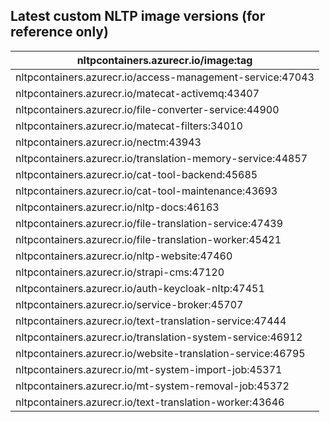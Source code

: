 ## Latest custom NLTP image versions (for reference only)

| **nltpcontainers.azurecr.io/image:tag** |
|-|
| nltpcontainers.azurecr.io/access-management-service:47043 |
| nltpcontainers.azurecr.io/matecat-activemq:43407 |
| nltpcontainers.azurecr.io/file-converter-service:44900 |
| nltpcontainers.azurecr.io/matecat-filters:34010 |
| nltpcontainers.azurecr.io/nectm:43943 |
| nltpcontainers.azurecr.io/translation-memory-service:44857 |
| nltpcontainers.azurecr.io/cat-tool-backend:45685 |
| nltpcontainers.azurecr.io/cat-tool-maintenance:43693 |
| nltpcontainers.azurecr.io/nltp-docs:46163 |
| nltpcontainers.azurecr.io/file-translation-service:47439 |
| nltpcontainers.azurecr.io/file-translation-worker:45421 |
| nltpcontainers.azurecr.io/nltp-website:47460 |
| nltpcontainers.azurecr.io/strapi-cms:47120 |
| nltpcontainers.azurecr.io/auth-keycloak-nltp:47451 |
| nltpcontainers.azurecr.io/service-broker:45707 |
| nltpcontainers.azurecr.io/text-translation-service:47444 |
| nltpcontainers.azurecr.io/translation-system-service:46912 |
| nltpcontainers.azurecr.io/website-translation-service:46795 |
| nltpcontainers.azurecr.io/mt-system-import-job:45371 |
| nltpcontainers.azurecr.io/mt-system-removal-job:45372 |
| nltpcontainers.azurecr.io/text-translation-worker:43646 |
